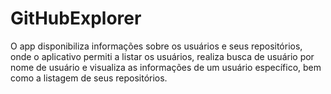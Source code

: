 # GitHubExplorer
O app disponibiliza informações sobre os usuários e seus repositórios, onde o aplicativo permiti a listar os usuários, realiza busca de usuário por nome de usuário e visualiza as informações de um usuário específico, bem como a listagem de seus repositórios.

